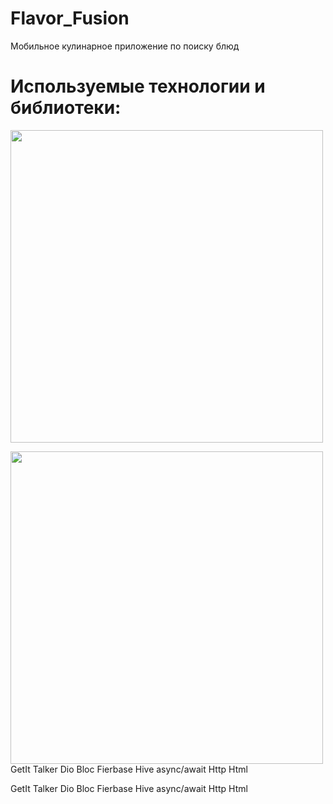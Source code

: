 # Flavor_Fusion
Мобильное кулинарное приложение по поиску блюд

# Используемые технологии и библиотеки:
<img width="500px" src="https://github.com/user-attachments/assets/2e95b7ad-e982-422c-a6f9-cb14a2840766"> 
<p>
  <img width="500px" src="https://github.com/user-attachments/assets/2e95b7ad-e982-422c-a6f9-cb14a2840766">
  <span> GetIt
       Talker
       Dio
       Bloc
       Fierbase
       Hive
       async/await
       Http
       Html
  </span>
</p>


 GetIt
 Talker
 Dio
 Bloc
 Fierbase
 Hive
 async/await
 Http
 Html
 
